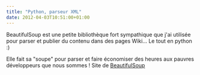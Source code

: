 ```yaml
---
title: "Python, parseur XML"
date: 2012-04-03T10:51:00+01:00
---
```

BeautifulSoup est une petite bibliothèque fort sympathique que j'ai utilisée pour parser et publier du contenu dans des pages Wiki... Le tout en python :)

Elle fait sa "soupe" pour parser et faire économiser des heures aux pauvres développeurs que nous sommes ! 
Site de [BeautifulSoup](http://www.crummy.com/software/BeautifulSoup/)


